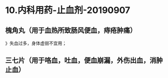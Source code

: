 # 10.内科用药-止血剂-20190907



<a name="M0KD9"></a>
## 槐角丸（用于血热所致肠风便血，痔疮肿痛）
》失血过多，身体虚弱不宜用；


<a name="GgWno"></a>
## 三七片（用于咯血，吐血，便血崩漏，外伤出血，消肿止血）


<a name="DGNrH"></a>
## 
